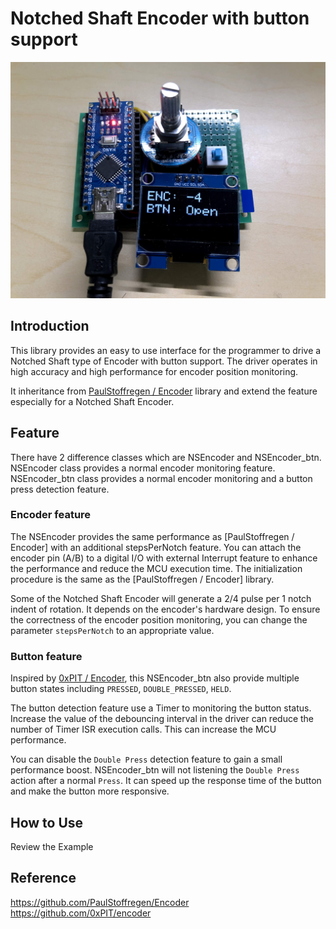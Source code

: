 # Notched Shaft Encoder with button support

![Encoder Board](docs/encoder_board.jpg)

## Introduction

This library provides an easy to use interface for the programmer to drive a Notched Shaft type of Encoder with button support. The driver operates in high accuracy and high performance for encoder position monitoring.


It inheritance from [PaulStoffregen / Encoder](https://github.com/PaulStoffregen/Encoder) library and extend the feature especially for a Notched Shaft Encoder.


## Feature

There have 2 difference classes which are NSEncoder and NSEncoder_btn. NSEncoder class provides a normal encoder monitoring feature. NSEncoder_btn class provides a normal encoder monitoring and a button press detection feature.

### Encoder feature

The NSEncoder provides the same performance as [PaulStoffregen / Encoder] with an additional stepsPerNotch feature. You can attach the encoder pin (A/B) to a digital I/O with external Interrupt feature to enhance the performance and reduce the MCU execution time. The initialization procedure is the same as the [PaulStoffregen / Encoder] library.

Some of the Notched Shaft Encoder will generate a 2/4 pulse per 1 notch indent of rotation. It depends on the encoder's hardware design. To ensure the correctness of the encoder position monitoring, you can change the parameter `stepsPerNotch` to an appropriate value.

### Button feature

Inspired by [0xPIT / Encoder](https://github.com/0xPIT/encoder), this NSEncoder_btn also provide multiple button states including `PRESSED`, `DOUBLE_PRESSED`, `HELD`.

The button detection feature use a Timer to monitoring the button status. Increase the value of the debouncing interval in the driver can reduce the number of Timer ISR execution calls. This can increase the MCU performance.

You can disable the `Double Press` detection feature to gain a small performance boost. NSEncoder_btn will not listening the `Double Press` action after a normal `Press`. It can speed up the response time of the button and make the button more responsive.

## How to Use

Review the Example


## Reference
https://github.com/PaulStoffregen/Encoder
https://github.com/0xPIT/encoder